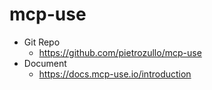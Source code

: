 # mcp-use

- Git Repo
  - https://github.com/pietrozullo/mcp-use
- Document
  - https://docs.mcp-use.io/introduction